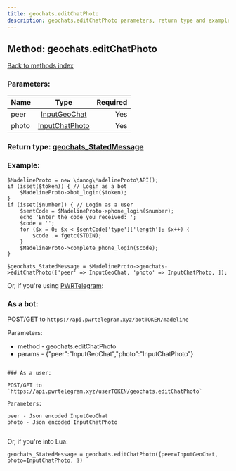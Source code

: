 ```yaml
---
title: geochats.editChatPhoto
description: geochats.editChatPhoto parameters, return type and example
---
```

## Method: geochats.editChatPhoto  
[Back to methods index](index.md)


### Parameters:

| Name     |    Type       | Required |
|----------|:-------------:|---------:|
|peer|[InputGeoChat](../types/InputGeoChat.md) | Yes|
|photo|[InputChatPhoto](../types/InputChatPhoto.md) | Yes|


### Return type: [geochats\_StatedMessage](../types/geochats_StatedMessage.md)

### Example:


```
$MadelineProto = new \danog\MadelineProto\API();
if (isset($token)) { // Login as a bot
    $MadelineProto->bot_login($token);
}
if (isset($number)) { // Login as a user
    $sentCode = $MadelineProto->phone_login($number);
    echo 'Enter the code you received: ';
    $code = '';
    for ($x = 0; $x < $sentCode['type']['length']; $x++) {
        $code .= fgetc(STDIN);
    }
    $MadelineProto->complete_phone_login($code);
}

$geochats_StatedMessage = $MadelineProto->geochats->editChatPhoto(['peer' => InputGeoChat, 'photo' => InputChatPhoto, ]);
```

Or, if you're using [PWRTelegram](https://pwrtelegram.xyz):

### As a bot:

POST/GET to `https://api.pwrtelegram.xyz/botTOKEN/madeline`

Parameters:

* method - geochats.editChatPhoto
* params - {"peer":"InputGeoChat","photo":"InputChatPhoto"}

```

### As a user:

POST/GET to `https://api.pwrtelegram.xyz/userTOKEN/geochats.editChatPhoto`

Parameters:

peer - Json encoded InputGeoChat
photo - Json encoded InputChatPhoto


```

Or, if you're into Lua:

```
geochats_StatedMessage = geochats.editChatPhoto({peer=InputGeoChat, photo=InputChatPhoto, })
```

